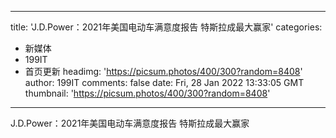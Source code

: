 
---
title: 'J.D.Power：2021年美国电动车满意度报告 特斯拉成最大赢家'
categories: 
 - 新媒体
 - 199IT
 - 首页更新
headimg: 'https://picsum.photos/400/300?random=8408'
author: 199IT
comments: false
date: Fri, 28 Jan 2022 13:33:05 GMT
thumbnail: 'https://picsum.photos/400/300?random=8408'
---

<div>   
J.D.Power：2021年美国电动车满意度报告 特斯拉成最大赢家  
</div>
            